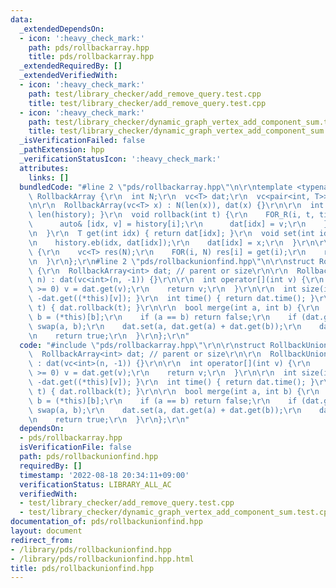 ```yaml
---
data:
  _extendedDependsOn:
  - icon: ':heavy_check_mark:'
    path: pds/rollbackarray.hpp
    title: pds/rollbackarray.hpp
  _extendedRequiredBy: []
  _extendedVerifiedWith:
  - icon: ':heavy_check_mark:'
    path: test/library_checker/add_remove_query.test.cpp
    title: test/library_checker/add_remove_query.test.cpp
  - icon: ':heavy_check_mark:'
    path: test/library_checker/dynamic_graph_vertex_add_component_sum.test.cpp
    title: test/library_checker/dynamic_graph_vertex_add_component_sum.test.cpp
  _isVerificationFailed: false
  _pathExtension: hpp
  _verificationStatusIcon: ':heavy_check_mark:'
  attributes:
    links: []
  bundledCode: "#line 2 \"pds/rollbackarray.hpp\"\n\r\ntemplate <typename T>\r\nstruct\
    \ RollbackArray {\r\n  int N;\r\n  vc<T> dat;\r\n  vc<pair<int, T>> history;\r\
    \n\r\n  RollbackArray(vc<T> x) : N(len(x)), dat(x) {}\r\n\r\n  int time() { return\
    \ len(history); }\r\n  void rollback(int t) {\r\n    FOR_R(i, t, time()) {\r\n\
    \      auto& [idx, v] = history[i];\r\n      dat[idx] = v;\r\n    }\r\n    history.resize(t);\r\
    \n  }\r\n  T get(int idx) { return dat[idx]; }\r\n  void set(int idx, T x) {\r\
    \n    history.eb(idx, dat[idx]);\r\n    dat[idx] = x;\r\n  }\r\n\r\n  vc<T> get_all()\
    \ {\r\n    vc<T> res(N);\r\n    FOR(i, N) res[i] = get(i);\r\n    return res;\r\
    \n  }\r\n};\r\n#line 2 \"pds/rollbackunionfind.hpp\"\n\r\nstruct RollbackUnionFind\
    \ {\r\n  RollbackArray<int> dat; // parent or size\r\n\r\n  RollbackUnionFind(int\
    \ n) : dat(vc<int>(n, -1)) {}\r\n\r\n  int operator[](int v) {\r\n    while (dat.get(v)\
    \ >= 0) v = dat.get(v);\r\n    return v;\r\n  }\r\n\r\n  int size(int v) { return\
    \ -dat.get((*this)[v]); }\r\n  int time() { return dat.time(); }\r\n  void rollback(int\
    \ t) { dat.rollback(t); }\r\n\r\n  bool merge(int a, int b) {\r\n    a = (*this)[a],\
    \ b = (*this)[b];\r\n    if (a == b) return false;\r\n    if (dat.get(a) > dat.get(b))\
    \ swap(a, b);\r\n    dat.set(a, dat.get(a) + dat.get(b));\r\n    dat.set(b, a);\r\
    \n    return true;\r\n  }\r\n};\r\n"
  code: "#include \"pds/rollbackarray.hpp\"\r\n\r\nstruct RollbackUnionFind {\r\n\
    \  RollbackArray<int> dat; // parent or size\r\n\r\n  RollbackUnionFind(int n)\
    \ : dat(vc<int>(n, -1)) {}\r\n\r\n  int operator[](int v) {\r\n    while (dat.get(v)\
    \ >= 0) v = dat.get(v);\r\n    return v;\r\n  }\r\n\r\n  int size(int v) { return\
    \ -dat.get((*this)[v]); }\r\n  int time() { return dat.time(); }\r\n  void rollback(int\
    \ t) { dat.rollback(t); }\r\n\r\n  bool merge(int a, int b) {\r\n    a = (*this)[a],\
    \ b = (*this)[b];\r\n    if (a == b) return false;\r\n    if (dat.get(a) > dat.get(b))\
    \ swap(a, b);\r\n    dat.set(a, dat.get(a) + dat.get(b));\r\n    dat.set(b, a);\r\
    \n    return true;\r\n  }\r\n};\r\n"
  dependsOn:
  - pds/rollbackarray.hpp
  isVerificationFile: false
  path: pds/rollbackunionfind.hpp
  requiredBy: []
  timestamp: '2022-08-18 20:34:11+09:00'
  verificationStatus: LIBRARY_ALL_AC
  verifiedWith:
  - test/library_checker/add_remove_query.test.cpp
  - test/library_checker/dynamic_graph_vertex_add_component_sum.test.cpp
documentation_of: pds/rollbackunionfind.hpp
layout: document
redirect_from:
- /library/pds/rollbackunionfind.hpp
- /library/pds/rollbackunionfind.hpp.html
title: pds/rollbackunionfind.hpp
---
```

